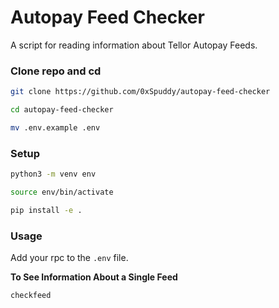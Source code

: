 # Autopay Feed Checker

A script for reading information about Tellor Autopay Feeds.

### Clone repo and cd
```sh
git clone https://github.com/0xSpuddy/autopay-feed-checker
```
```sh
cd autopay-feed-checker
```
```sh
mv .env.example .env
```

### Setup

```sh
python3 -m venv env
```
```sh
source env/bin/activate
```

```sh
pip install -e .
```

### Usage
Add your rpc to the `.env` file.

**To See Information About a Single Feed**
```sh
checkfeed
```
